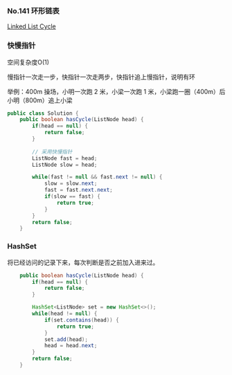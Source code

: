 ### No.141 环形链表

[Linked List Cycle](https://leetcode.com/problems/linked-list-cycle/description/)



### 快慢指针

空间复杂度O(1)

慢指针一次走一步，快指针一次走两步，快指针追上慢指针，说明有环

举例：400m 操场，小明一次跑 2 米，小梁一次跑 1 米，小梁跑一圈（400m）后小明（800m）追上小梁

```java
public class Solution {
    public boolean hasCycle(ListNode head) {
		if(head == null) {
            return false;
        }
        
        // 采用快慢指针
        ListNode fast = head;
        ListNode slow = head;

        while(fast != null && fast.next != null) {
            slow = slow.next;
            fast = fast.next.next;
            if(slow == fast) {
                return true;
            }
        }
        return false;
    }
```



### HashSet

将已经访问的记录下来，每次判断是否之前加入进来过。

```java
    public boolean hasCycle(ListNode head) {
        if(head == null) {
            return false;
        }

        HashSet<ListNode> set = new HashSet<>();
        while(head != null) {
            if(set.contains(head)) {
                return true;
            }
            set.add(head);
            head = head.next;
        }
        return false;
    }
```

